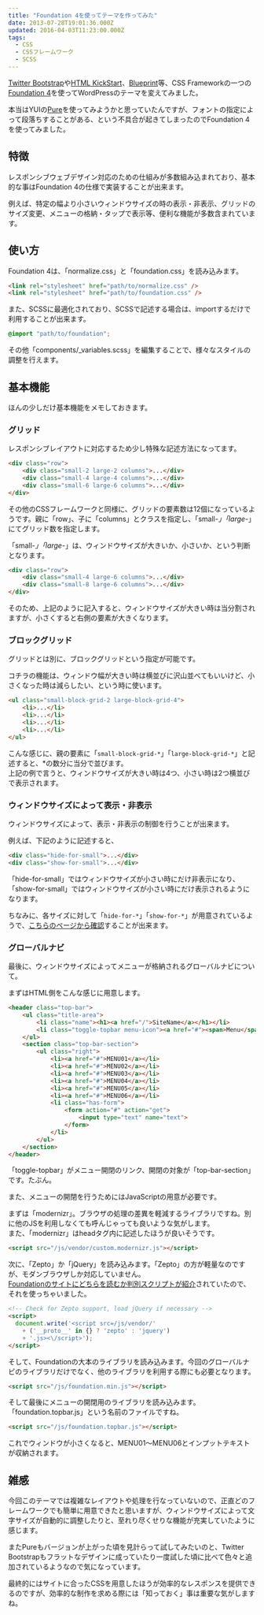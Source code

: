 ```yaml
---
title: "Foundation 4を使ってテーマを作ってみた"
date: 2013-07-28T19:01:36.000Z
updated: 2016-04-03T11:23:00.000Z
tags: 
  - CSS
  - CSSフレームワーク
  - SCSS
---
```


[Twitter Bootstrap](http://twitter.github.io/bootstrap/)や[HTML KickStart](http://www.99lime.com/)、[Blueprint](http://www.blueprintcss.org/)等、CSS Frameworkの一つの[Foundation 4](http://foundation.zurb.com/)を使ってWordPressのテーマを変えてみました。

本当はYUIの[Pure](http://purecss.io/)を使ってみようかと思っていたんですが、フォントの指定によって段落ちすることがある、という不具合が起きてしまったのでFoundation 4を使ってみました。


## 特徴

レスポンシブウェブデザイン対応のための仕組みが多数組み込まれており、基本的な事はFoundation 4の仕様で実装することが出来ます。

例えば、特定の幅より小さいウィンドウサイズの時の表示・非表示、グリッドのサイズ変更、メニューの格納・タップで表示等、便利な機能が多数含まれています。


## 使い方

Foundation 4は、「normalize.css」と「foundation.css」を読み込みます。

```html
<link rel="stylesheet" href="path/to/normalize.css" />
<link rel="stylesheet" href="path/to/foundation.css" />
```

また、SCSSに最適化されており、SCSSで記述する場合は、importするだけで利用することが出来ます。

```css
@import "path/to/foundation";
```

その他「components/_variables.scss」を編集することで、様々なスタイルの調整を行えます。


## 基本機能

ほんの少しだけ基本機能をメモしておきます。

### グリッド

レスポンシブレイアウトに対応するため少し特殊な記述方法になってます。

```html
<div class="row">
    <div class="small-2 large-2 columns">...</div>
    <div class="small-4 large-4 columns">...</div>
    <div class="small-6 large-6 columns">...</div>
</div>
```

その他のCSSフレームワークと同様に、グリッドの要素数は12個になっているようです。親に「row」、子に「columns」とクラスを指定し、「small-*」「large-*」にてグリッド数を指定します。

「small-*」「large-*」は、ウィンドウサイズが大きいか、小さいか、という判断となります。

```html
<div class="row">
    <div class="small-4 large-6 columns">...</div>
    <div class="small-8 large-6 columns">...</div>
</div>
```

そのため、上記のように記入すると、ウィンドウサイズが大きい時は当分割されますが、小さくすると右側の要素が大きくなります。

### ブロックグリッド

グリッドとは別に、ブロックグリッドという指定が可能です。

コチラの機能は、ウィンドウ幅が大きい時は横並びに沢山並べてもいいけど、小さくなった時は減らしたい、という時に使います。

```html
<ul class="small-block-grid-2 large-block-grid-4">
    <li>...</li>
    <li>...</li>
    <li>...</li>
    <li>...</li>
</ul>
```

こんな感じに、親の要素に「`small-block-grid-*`」「`large-block-grid-*`」と記述すると、*の数分に当分で並びます。  
 上記の例で言うと、ウィンドウサイズが大きい時は4つ、小さい時は2つ横並びで表示されます。

### ウィンドウサイズによって表示・非表示

ウィンドウサイズによって、表示・非表示の制御を行うことが出来ます。

例えば、下記のように記述すると、

```html
<div class="hide-for-small">...</div>
<div class="show-for-small">...</div>
```

「hide-for-small」ではウィンドウサイズが小さい時にだけ非表示になり、「show-for-small」ではウィンドウサイズが小さい時にだけ表示されるようになります。

ちなみに、各サイズに対して「`hide-for-*`」「`show-for-*`」が用意されているようで、[こちらのページから確認](http://foundation.zurb.com/docs/components/visibility.html)することが出来ます。

### グローバルナビ

最後に、ウィンドウサイズによってメニューが格納されるグローバルナビについて。

まずはHTML側をこんな感じに用意します。

```html
<header class="top-bar">
    <ul class="title-area">
        <li class="name"><h1><a href="/">SiteName</a></h1></li>
        <li class="toggle-topbar menu-icon"><a href="#"><span>Menu</span></a></li>
    </ul>
    <section class="top-bar-section">
        <ul class="right">
            <li><a href="#">MENU01</a></li>
            <li><a href="#">MENU02</a></li>
            <li><a href="#">MENU03</a></li>
            <li><a href="#">MENU04</a></li>
            <li><a href="#">MENU05</a></li>
            <li><a href="#">MENU06</a></li>
            <li class="has-form">
                <form action="#" action="get">
                    <input type="text" name="text">
                </form>
            </li>
        </ul>
    </section>
</header>
```

「toggle-topbar」がメニュー開閉のリンク、開閉の対象が「top-bar-section」です。たぶん。

また、メニューの開閉を行うためにはJavaScriptの用意が必要です。

まずは「modernizr」。ブラウザの処理の差異を軽減するライブラリですね。別に他のJSを利用しなくても呼んじゃっても良いような気がします。  
 また、「modernizr」はheadタグ内に記述したほうが良いそうです。

```html
<script src="/js/vendor/custom.modernizr.js"></script>
```

次に、「Zepto」か「jQuery」を読み込みます。「Zepto」の方が軽量なのですが、モダンブラウザしか対応していません。  
[Foundationのサイトにどちらを読むか判別スクリプトが紹介](http://foundation.zurb.com/docs/javascript.html)されていたので、それを使っちゃいました。

```html
<!-- Check for Zepto support, load jQuery if necessary -->
<script>
  document.write('<script src=/js/vendor/'
    + ('__proto__' in {} ? 'zepto' : 'jquery')
    + '.js><\/script>');
</script>
```

そして、Foundationの大本のライブラリを読み込みます。今回のグローバルナビのライブラリだけでなく、他のライブラリを利用する際にも必要となります。

```html
<script src="/js/foundation.min.js"></script>
```

そして最後にメニューの開閉用のライブラリを読み込みます。「foundation.topbar.js」という名前のファイルですね。

```html
<script src="/js/foundation.topbar.js"></script>
```

これでウィンドウが小さくなると、MENU01〜MENU06とインプットテキストが収納されます。


## 雑感

今回このテーマでは複雑なレイアウトや処理を行なっていないので、正直どのフレームワークでも簡単に用意できたと思いますが、ウィンドウサイズによって文字サイズが自動的に調整したりと、至れり尽くせりな機能が充実していたように感じます。

またPureもバージョンが上がった頃を見計らって試してみたいのと、Twitter Bootstrapもフラットなデザインに成っていたり一度試した頃に比べて色々と追加されているようなので気になっています。

最終的にはサイトに合ったCSSを用意したほうが効率的なレスポンスを提供できるのですが、効率的な制作を求める際には「知っておく」事は重要な気がしますね。
